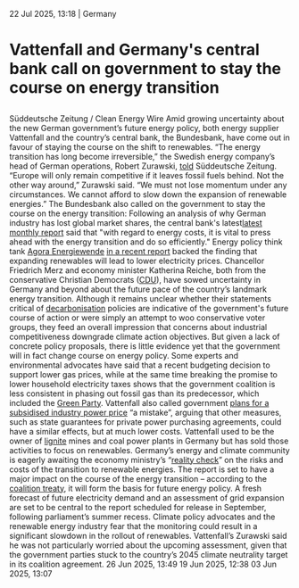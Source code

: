 22 Jul 2025, 13:18
| 
Germany
# Vattenfall and Germany's central bank call on government to stay the course on energy transition
## 
Süddeutsche Zeitung / Clean Energy Wire
Amid growing uncertainty about the new German government’s future energy policy, both energy supplier Vattenfall and the country’s central bank, the Bundesbank, have come out in favour of staying the course on the shift to renewables. “The energy transition has long become irreversible,” the Swedish energy company’s head of German operations, Robert Zurawski, [told](https://www.sueddeutsche.de/wirtschaft/vattenfall-energiewende-strom-interview-zurawski-li.3280732?reduced=true) Süddeutsche Zeitung.
“Europe will only remain competitive if it leaves fossil fuels behind. Not the other way around,” Zurawski said. “We must not lose momentum under any circumstances. We cannot afford to slow down the expansion of renewable energies.”
The Bundesbank also called on the government to stay the course on the energy transition: Following an analysis of why German industry has lost global market shares, the central bank's latest[latest monthly report](https://publikationen.bundesbank.de/publikationen-en/reports-studies/monthly-reports/monthly-report-july-2025-960438?article=what-s-behind-the-sustained-decline-in-german-export-market-shares--960442) said that "with regard to energy costs, it is vital to press ahead with the energy transition and do so efficiently." Energy policy think tank [Agora Energiewende](https://www.cleanenergywire.org/experts/agora-energiewende) [in a recent report](https://www.cleanenergywire.org/news/planned-renewables-expansion-lowers-electricity-prices-regardless-changes-demand-report) backed the finding that expanding renewables will lead to lower electricity prices.
Chancellor Friedrich Merz and economy minister Katherina Reiche, both from the conservative Christian Democrats ([CDU](https://www.cleanenergywire.org/experts/cdu-christian-democratic-union)), have sowed uncertainty in Germany and beyond about the future pace of the country’s landmark energy transition. Although it remains unclear whether their statements critical of [decarbonisation](https://www.cleanenergywire.org/glossary/letter_d#decarbonisation) policies are indicative of the government's future course of action or were simply an attempt to woo conservative voter groups, they feed an overall impression that concerns about industrial competitiveness downgrade climate action objectives.
But given a lack of concrete policy proposals, there is little evidence yet that the government will in fact change course on energy policy. Some experts and environmental advocates have said that a recent budgeting decision to support lower gas prices, while at the same time breaking the promise to lower household electricity taxes shows that the government coalition is less consistent in phasing out fossil gas than its predecessor, which included the [Green Party](https://www.cleanenergywire.org/experts/green-party).
Vattenfall also called government [plans for a subsidised industry power price](https://www.cleanenergywire.org/news/households-left-out-cold-germany-set-lower-companies-power-bills) “a mistake”, arguing that other measures, such as state guarantees for private power purchasing agreements, could have a similar effects, but at much lower costs. Vattenfall used to be the owner of [lignite](https://www.cleanenergywire.org/glossary/letter_l#lignite) mines and coal power plants in Germany but has sold those activities to focus on renewables.
Germany’s energy and climate community is eagerly awaiting the economy ministry’s “[reality check](https://www.cleanenergywire.org/news/germanys-new-energy-minister-calls-reality-check-costs-and-risks-renewables)” on the risks and costs of the transition to renewable energies. The report is set to have a major impact on the course of the energy transition – according to the [coalition treaty](https://www.cleanenergywire.org/factsheets/what-germanys-aspiring-coalition-government-agreement-means-climate-and-energy), it will form the basis for future energy policy.
A fresh forecast of future electricity demand and an assessment of grid expansion are set to be central to the report scheduled for release in September, following parliament’s summer recess. Climate policy advocates and the renewable energy industry fear that the monitoring could result in a significant slowdown in the rollout of renewables.
Vattenfall’s Zurawski said he was not particularly worried about the upcoming assessment, given that the government parties stuck to the country’s 2045 climate neutrality target in its coalition agreement.
26 Jun 2025, 13:49
19 Jun 2025, 12:38
03 Jun 2025, 13:07